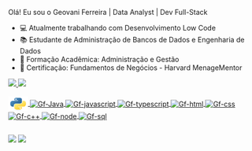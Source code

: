 Olá! Eu sou o Geovani Ferreira | Data Analyst | Dev Full-Stack

- 💻 Atualmente trabalhando com Desenvolvimento Low Code
- 📚 Estudante de Administração de Bancos de Dados e Engenharia de Dados
- 🏅 Formação Acadêmica: Administração e Gestão
- 🏅 Certificação: Fundamentos de Negócios - Harvard MenageMentor

<a href="">
<img height="180em" src="https://github-readme-stats.vercel.app/api?username=ferreirageovani&show_icons=true&theme=dark&include_all_comits=true&count_private=true"/>
<img height="180em" src="https://github-readme-stats.vercel.app/api/top-langs/?username=ferreirageovani&layout=compact&langs_count=16&theme=dark"/>
</div>

<div style="display: inline_block"><br>
  <img align="center" alt="Gf-Python" height="30" width="40" src="https://raw.githubusercontent.com/devicons/devicon/master/icons/python/python-original.svg">
  <img align="center" alt="Gf-Java" height="30" width="40" src="https://icongr.am/devicon/java-original-wordmark.svg?size=120&color=currentColor">
  <img align="center" alt="Gf-javascript" height="30" width="40" src="https://icongr.am/devicon/javascript-original.svg?size=120&color=currentColor">
  <img align="center" alt="Gf-typescript" height="30" width="40" src="https://icongr.am/devicon/typescript-original.svg">
  <img align="center" alt="Gf-html" height="30" width="40" src="https://icongr.am/devicon/html5-original-wordmark.svg?size=120&color=currentColor">
  <img align="center" alt="Gf-css" height="30" width="40" src="https://icongr.am/devicon/css3-original.svg?size=120&color=currentColor">
  <img align="center" alt="Gf-c++" height="30" width="40" src="https://icongr.am/devicon/cplusplus-original.svg?size=120&color=currentColor">
  <img align="center" alt="Gf-node" height="30" width="40" src="https://icongr.am/devicon/nodejs-original.svg?size=120&color=currentColor">
  <img align="center" alt="Gf-sql" height="30" width="40" src="https://icongr.am/devicon/mysql-original-wordmark.svg?size=120&color=currentColor">
</div>

##

<div> 
  <a href = "mailto:contatogeovani@outlook.com"><img src="https://img.shields.io/badge/Microsoft_Outlook-0078D4?style=for-the-badge&logo=microsoft-outlook&logoColor=white" target="_blank"></a>
  <a href="https://www.linkedin.com/in/geovani-ferreira-376439271/" target="_blank"><img src="https://img.shields.io/badge/-LinkedIn-%230077B5?style=for-the-badge&logo=linkedin&logoColor=white" target="_blank"></a>  
</div>
